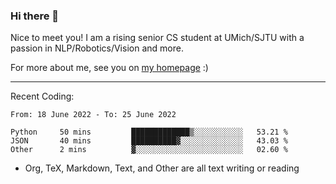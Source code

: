 ### Hi there 👋

Nice to meet you! I am a rising senior CS student at UMich/SJTU with a passion in NLP/Robotics/Vision and more. 

For more about me, see you on [my homepage](https://jiayipan.me) :)

---

Recent Coding:
<!--START_SECTION:waka-->

```text
From: 18 June 2022 - To: 25 June 2022

Python     50 mins         █████████████▒░░░░░░░░░░░   53.21 %
JSON       40 mins         ██████████▓░░░░░░░░░░░░░░   43.03 %
Other      2 mins          ▓░░░░░░░░░░░░░░░░░░░░░░░░   02.60 %
```

<!--END_SECTION:waka-->
- Org, TeX, Markdown, Text, and Other are all text writing or reading
